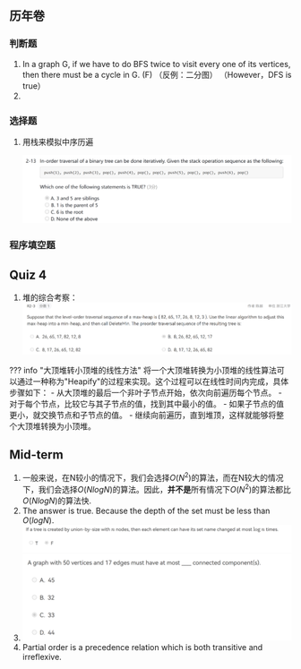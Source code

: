 ## 历年卷
### 判断题
1. In a graph G, if we have to do BFS twice to visit every one of its vertices, then there must be a cycle in G. (F) （反例：二分图） （However，DFS is true）
2. 

### 选择题
1. 用栈来模拟中序历遍

   <img alt="20240115192408.png" src="graph/20240115192408.png">


### 程序填空题


## Quiz 4
1. 堆的综合考察：
    ![](graph/quiz4.1.png)
<!-- prettier-ignore-start -->
??? info "大顶堆转小顶堆的线性方法"
    将一个大顶堆转换为小顶堆的线性算法可以通过一种称为"Heapify"的过程来实现。这个过程可以在线性时间内完成，具体步骤如下：
    - 从大顶堆的最后一个非叶子节点开始，依次向前遍历每个节点。
    - 对于每个节点，比较它与其子节点的值，找到其中最小的值。
    - 如果子节点的值更小，就交换节点和子节点的值。
    - 继续向前遍历，直到堆顶，这样就能够将整个大顶堆转换为小顶堆。
<!-- prettier-ignore-end -->

## Mid-term
1. 一般来说，在N较小的情况下，我们会选择$O(N^2)$的算法，而在N较大的情况下，我们会选择$O(NlogN)$的算法。因此，**并不是**所有情况下$O(N^2)$的算法都比$O(NlogN)$的算法快.
2. The answer is true. Because the depth of the set must be less than $O(logN)$.
   <img alt="20240115154529.png" src="graph/20240115154529.png">
3. <img alt="20240115155918.png" src="graph/20240115155918.png">
4. Partial order is a precedence relation which is both transitive and irreflexive.